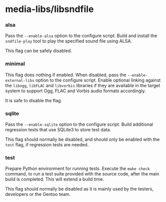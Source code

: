 # media-libs/libsndfile

### alsa
Pass the `--enable-alsa` option to the configure script. Build and install the `sndfile-play` tool to play the specified sound file using ALSA.

This flag can be safely disabled.

### minimal
This flag does nothing if enabled. When disabled, pass the `--enable-external-libs` option to the configure script. Enable optional linking against the `libogg`, `libFLAC` and `libvorbis` libraries if they are available in the target system to support Ogg, FLAC and Vorbis audio formats accordingly.

It is safe to disable the flag.

### sqlite
Pass the `--enable-sqlite` option to the configure script. Build additional regression tests that use SQLite3 to store test data.

This flag should normally be disabled, and should only be enabled with the `test` flag, if regression tests are needed.

### test
Prepare Python environment for running tests. Execute the `make check` command, to run a test suite provided with the source code, after the main build is completed. This will extend a build time.

This flag should normally be disabled as it is mainly used by the testers, developers or the Gentoo team.
